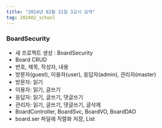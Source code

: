 ```yaml
---
title: "2024년 02월 21일 3교시 요약"
tag: 202402_school
---
```



### BoardSecurity

- 새 프로젝트 생성 : BoardSecurity
- Board CRUD
- 번호, 제목, 작성자, 내용
- 방문자(guest), 이용자(user), 응답자(admin), 관리자(master)
- 방문자: 읽기
- 이용자: 읽기, 글쓰기
- 응답자: 읽기, 글쓰기, 댓글쓰기
- 관리자: 읽기, 글쓰기, 댓글쓰기, 글삭제
- BoardController, BoardSvc, BoardVO, BoardDAO
- board.ser 파일에 직렬화 저장, List<BoardVO>